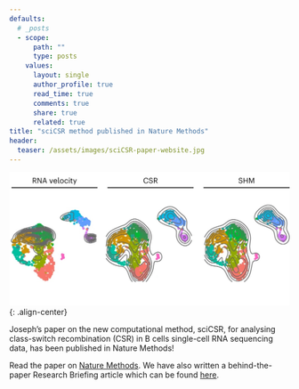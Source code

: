 ```yaml
---
defaults:
  # _posts
  - scope:
      path: ""
      type: posts
    values:
      layout: single
      author_profile: true
      read_time: true
      comments: true
      share: true
      related: true
title: "sciCSR method published in Nature Methods"
header:
  teaser: /assets/images/sciCSR-paper-website.jpg 
---
```


![image-center](/assets/images/sciCSR-paper-website.jpg){: .align-center}

Joseph’s paper on the new computational method, sciCSR, for analysing class-switch recombination (CSR) in B cells single-cell RNA sequencing data, has been published in Nature Methods!

Read the paper on [Nature Methods](https://www.nature.com/articles/s41592-023-02060-1). We have also written a behind-the-paper Research Briefing article which can be found [here](https://www.nature.com/articles/s41592-023-02061-0).


